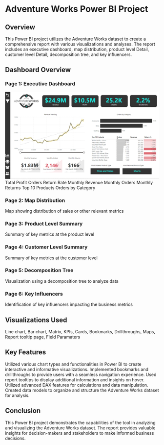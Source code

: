 # Adventure Works Power BI Project
## Overview
This Power BI project utilizes the Adventure Works dataset to create a comprehensive report with various visualizations and analyses. The report includes an executive dashboard, map distribution, product level Detail, customer level Detail, decomposition tree, and key influencers.

## Dashboard Overview
### Page 1: Executive Dashboard
![Exec Dashboard](https://github.com/bmsuraj17/AdventureWorks_PowerBI_Project/blob/main/Adventureworks%20Report_1.png)
Total Profit
Orders Return Rate
Monthly Revenue
Monthly Orders
Monthly Returns
Top 10 Products
Orders by Category
### Page 2: Map Distribution
Map showing distribution of sales or other relevant metrics
### Page 3: Product Level Summary
Summary of key metrics at the product level
### Page 4: Customer Level Summary
Summary of key metrics at the customer level
### Page 5: Decomposition Tree
Visualization using a decomposition tree to analyze data
### Page 6: Key Influencers
Identification of key influencers impacting the business metrics

## Visualizations Used
Line chart,
Bar chart,
Matrix,
KPIs,
Cards,
Bookmarks,
Drillthroughs,
Maps,
Report tooltip page,
Field Paramaters

## Key Features
Utilized various chart types and functionalities in Power BI to create interactive and informative visualizations.
Implemented bookmarks and drillthroughs to provide users with a seamless navigation experience.
Used report tooltips to display additional information and insights on hover.
Utilized advanced DAX features for calculations and data manipulation.
Created data models to organize and structure the Adventure Works dataset for analysis.

## Conclusion
This Power BI project demonstrates the capabilities of the tool in analyzing and visualizing the Adventure Works dataset. The report provides valuable insights for decision-makers and stakeholders to make informed business decisions.
